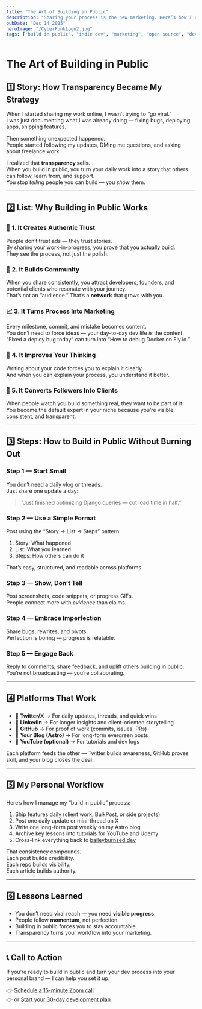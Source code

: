 ```yaml
---
title: "The Art of Building in Public"
description: "Sharing your process is the new marketing. Here’s how I use transparency and consistency to grow my audience, attract clients, and build trust online."
pubDate: "Dec 14 2025"
heroImage: "/CyberPunkLogo2.jpg"
tags: ["build in public", "indie dev", "marketing", "open source", "developer brand"]
---
```


# The Art of Building in Public

## 1️⃣ Story: How Transparency Became My Strategy

When I started sharing my work online, I wasn’t trying to “go viral.”  
I was just documenting what I was already doing — fixing bugs, deploying apps, shipping features.

Then something unexpected happened.  
People started following my updates, DMing me questions, and asking about freelance work.  

I realized that **transparency sells**.  
When you build in public, you turn your daily work into a story that others can follow, learn from, and support.  
You stop *telling* people you can build — you *show* them.

---

## 2️⃣ List: Why Building in Public Works

### 🎯 1. It Creates Authentic Trust
People don’t trust ads — they trust stories.  
By sharing your work-in-progress, you prove that you actually build.  
They see the process, not just the polish.

### 🧱 2. It Builds Community
When you share consistently, you attract developers, founders, and potential clients who resonate with your journey.  
That’s not an “audience.” That’s a **network** that grows with you.

### 📈 3. It Turns Process Into Marketing
Every milestone, commit, and mistake becomes content.  
You don’t need to force ideas — your day-to-day dev life *is* the content.  
“Fixed a deploy bug today” can turn into “How to debug Docker on Fly.io.”

### 🧠 4. It Improves Your Thinking
Writing about your code forces you to explain it clearly.  
And when you can explain your process, you understand it better.

### 💬 5. It Converts Followers Into Clients
When people watch you build something real, they want to be part of it.  
You become the default expert in your niche because you’re visible, consistent, and transparent.

---

## 3️⃣ Steps: How to Build in Public Without Burning Out

### Step 1 — Start Small
You don’t need a daily vlog or threads.  
Just share one update a day:
> “Just finished optimizing Django queries — cut load time in half.”

### Step 2 — Use a Simple Format
Post using the “Story → List → Steps” pattern:
1. Story: What happened  
2. List: What you learned  
3. Steps: How others can do it  

That’s easy, structured, and readable across platforms.

### Step 3 — Show, Don’t Tell
Post screenshots, code snippets, or progress GIFs.  
People connect more with *evidence* than claims.

### Step 4 — Embrace Imperfection
Share bugs, rewrites, and pivots.  
Perfection is boring — progress is relatable.

### Step 5 — Engage Back
Reply to comments, share feedback, and uplift others building in public.  
You’re not broadcasting — you’re collaborating.

---

## 4️⃣ Platforms That Work

- 🧵 **Twitter/X** → For daily updates, threads, and quick wins  
- 💼 **LinkedIn** → For longer insights and client-oriented storytelling  
- 🧠 **GitHub** → For proof of work (commits, issues, PRs)  
- 📰 **Your Blog (Astro)** → For long-form evergreen posts  
- 🎥 **YouTube (optional)** → For tutorials and dev logs  

Each platform feeds the other — Twitter builds awareness, GitHub proves skill, and your blog closes the deal.

---

## 5️⃣ My Personal Workflow

Here’s how I manage my “build in public” process:
1. Ship features daily (client work, BulkPost, or side projects)  
2. Post one daily update or mini-thread on X  
3. Write one long-form post weekly on my Astro blog  
4. Archive key lessons into tutorials for YouTube and Udemy  
5. Cross-link everything back to [baileyburnsed.dev](https://baileyburnsed.dev)

That consistency compounds.  
Each post builds credibility.  
Each repo builds visibility.  
Each article builds authority.

---

## 6️⃣ Lessons Learned

- You don’t need viral reach — you need **visible progress**.  
- People follow **momentum**, not perfection.  
- Building in public forces you to stay accountable.  
- Transparency turns your workflow into your marketing.

---

## 📞 Call to Action

If you’re ready to build in public and turn your dev process into your personal brand — I can help you set it up.

👉 [Schedule a 15-minute Zoom call](https://calendly.com/baileyburnsed/15min)  
👉 or [Start your 30-day development plan](https://baileyburnsed.dev)

